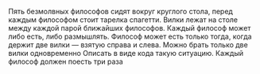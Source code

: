 Пять безмолвных философов сидят вокруг круглого стола, перед каждым философом стоит тарелка спагетти.
Вилки лежат на столе между каждой парой ближайших философов.
Каждый философ может либо есть, либо размышлять.
Философ может есть только тогда, когда держит две вилки — взятую справа и слева.
Можно брать только две вилки одновременно
Описать в виде кода такую ситуацию. Каждый философ должен поесть три раза
